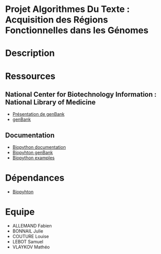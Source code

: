 # Projet Algorithmes Du Texte : Acquisition des Régions Fonctionnelles dans les Génomes

# Description

# Ressources

## National Center for Biotechnology Information : National Library of Medicine

- [Présentation de genBank](https://www.ncbi.nlm.nih.gov/genome/browse#!/overview/)  
- [genBank](https://ftp.ncbi.nlm.nih.gov/genomes/genbank/)  

## Documentation
- [Biopython documentation](http://biopython.org/DIST/docs/tutorial/Tutorial.html#sec168)  
- [Biopyhton genBank](https://biopython.org/docs/1.76/api/Bio.GenBank.html)  
- [Biopython examples](https://notebook.community/widdowquinn/Notebooks-Bioinformatics/Biopython_NCBI_Entrez_downloads)  

# Dépendances

- [Biopyhton](https://biopython.org/)  

# Equipe

- ALLEMAND Fabien
- BONNAIL Julie
- COUTURE Louise
- LEBOT Samuel
- VLAYKOV Mathéo
